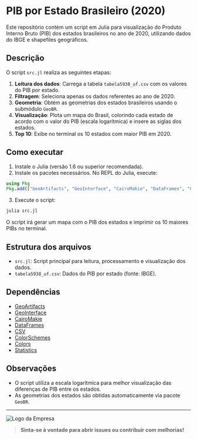 # PIB por Estado Brasileiro (2020)

Este repositório contém um script em Julia para visualização do Produto Interno Bruto (PIB) dos estados brasileiros no ano de 2020, utilizando dados do IBGE e shapefiles geográficos.

## Descrição

O script `src.jl` realiza as seguintes etapas:

1. **Leitura dos dados**: Carrega a tabela `tabela5938_uf.csv` com os valores do PIB por estado.
2. **Filtragem**: Seleciona apenas os dados referentes ao ano de 2020.
3. **Geometria**: Obtém as geometrias dos estados brasileiros usando o submódulo `GeoBR`.
4. **Visualização**: Plota um mapa do Brasil, colorindo cada estado de acordo com o valor do PIB (escala logarítmica) e insere as siglas dos estados.
5. **Top 10**: Exibe no terminal os 10 estados com maior PIB em 2020.

## Como executar

1. Instale o Julia (versão 1.6 ou superior recomendada).
2. Instale os pacotes necessários. No REPL do Julia, execute:

```julia
using Pkg
Pkg.add(["GeoArtifacts", "GeoInterface", "CairoMakie", "DataFrames", "CSV", "ColorSchemes", "Colors", "Statistics"])
```

3. Execute o script:

```julia
julia src.jl
```

O script irá gerar um mapa com o PIB dos estados e imprimir os 10 maiores PIBs no terminal.

## Estrutura dos arquivos

- `src.jl`: Script principal para leitura, processamento e visualização dos dados.
- `tabela5938_uf.csv`: Dados do PIB por estado (fonte: IBGE).

## Dependências
- [GeoArtifacts](https://github.com/JuliaEarth/GeoArtifacts.jl)
- [GeoInterface](https://github.com/JuliaGeo/GeoInterface.jl)
- [CairoMakie](https://github.com/JuliaPlots/CairoMakie.jl)
- [DataFrames](https://github.com/JuliaData/DataFrames.jl)
- [CSV](https://github.com/JuliaData/CSV.jl)
- [ColorSchemes](https://github.com/JuliaGraphics/ColorSchemes.jl)
- [Colors](https://github.com/JuliaGraphics/Colors.jl)
- [Statistics](https://docs.julialang.org/en/v1/stdlib/Statistics/)

## Observações
- O script utiliza a escala logarítmica para melhor visualização das diferenças de PIB entre os estados.
- As geometrias dos estados são obtidas automaticamente via pacote `GeoBR`.

---

![Logo da Empresa](https://raw.githubusercontent.com/morrisonkulsenn/public/refs/heads/main/mk-logo-300x.png)

> **Sinta-se à vontade para abrir issues ou contribuir com melhorias!** 
